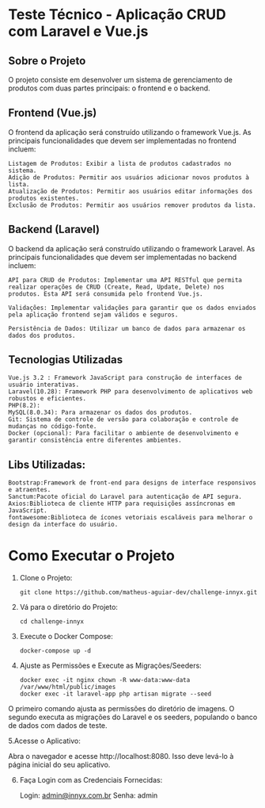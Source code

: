 # Teste Técnico - Aplicação CRUD com Laravel e Vue.js

## Sobre o Projeto
O projeto consiste em desenvolver um sistema de gerenciamento de produtos com duas partes principais: o frontend e o backend.

## Frontend (Vue.js)

O frontend da aplicação será construído utilizando o framework Vue.js. As principais funcionalidades que devem ser implementadas no frontend incluem:

    Listagem de Produtos: Exibir a lista de produtos cadastrados no sistema.
    Adição de Produtos: Permitir aos usuários adicionar novos produtos à lista.
    Atualização de Produtos: Permitir aos usuários editar informações dos produtos existentes.
    Exclusão de Produtos: Permitir aos usuários remover produtos da lista.


## Backend (Laravel)

O backend da aplicação será construído utilizando o framework Laravel. As principais funcionalidades que devem ser implementadas no backend incluem:

    API para CRUD de Produtos: Implementar uma API RESTful que permita realizar operações de CRUD (Create, Read, Update, Delete) nos produtos. Esta API será consumida pelo frontend Vue.js.

    Validações: Implementar validações para garantir que os dados enviados pela aplicação frontend sejam válidos e seguros.

    Persistência de Dados: Utilizar um banco de dados para armazenar os dados dos produtos.

## Tecnologias Utilizadas

    Vue.js 3.2 : Framework JavaScript para construção de interfaces de usuário interativas.
    Laravel(10.28): Framework PHP para desenvolvimento de aplicativos web robustos e eficientes.
    PHP(8.2):
    MySQL(8.0.34): Para armazenar os dados dos produtos.
    Git: Sistema de controle de versão para colaboração e controle de mudanças no código-fonte.
    Docker (opcional): Para facilitar o ambiente de desenvolvimento e garantir consistência entre diferentes ambientes.

## Libs Utilizadas: 
    Bootstrap:Framework de front-end para designs de interface responsivos e atraentes.
    Sanctum:Pacote oficial do Laravel para autenticação de API segura.
    Axios:Biblioteca de cliente HTTP para requisições assíncronas em JavaScript.
    fontawesome:Biblioteca de ícones vetoriais escaláveis para melhorar o design da interface do usuário.

# Como Executar o Projeto
1. Clone o Projeto: 

    ```git clone https://github.com/matheus-aguiar-dev/challenge-innyx.git```

2. Vá para o diretório do Projeto:

    ```cd challenge-innyx```

3. Execute o Docker Compose:

    ```docker-compose up -d```

4. Ajuste as Permissões e Execute as Migrações/Seeders:
    ```
    docker exec -it nginx chown -R www-data:www-data /var/www/html/public/images
    docker exec -it laravel-app php artisan migrate --seed
    ```
O primeiro comando ajusta as permissões do diretório de imagens. O segundo executa as migrações do Laravel e os seeders, populando o banco de dados com dados de teste.

5.Acesse o Aplicativo:

Abra o navegador e acesse http://localhost:8080. Isso deve levá-lo à página inicial do seu aplicativo.

6. Faça Login com as Credenciais Fornecidas:

    Login: admin@innyx.com.br
    Senha: admin
     
    
